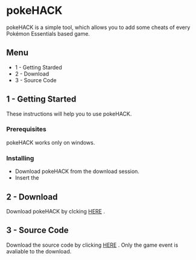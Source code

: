 # pokeHACK

pokeHACK is a simple tool, which allows you to add some cheats of every Pokémon Essentials based game.

## Menu

* 1 - Getting Starded
* 2 - Download
* 3 - Source Code

## 1 - Getting Started

These instructions will help you to use pokeHACK.

### Prerequisites

pokeHACK works only on windows.

### Installing

- Download pokeHACK from the download session.
- Insert the

## 2 - Download
Download pokeHACK by clcking [HERE](https://rometools.github.io/rome/) .

## 3 - Source Code

Download the source code by clicking [HERE](https://rometools.github.io/rome/) .
Only the game event is avaliable to the download.

